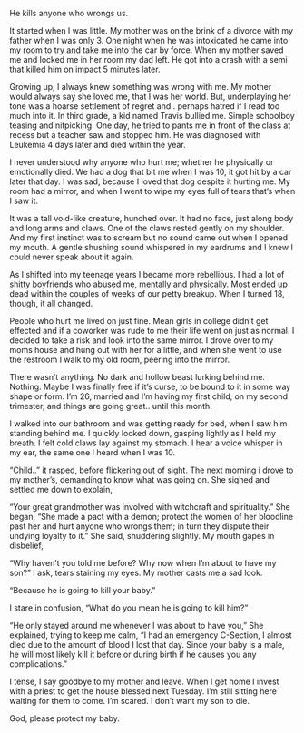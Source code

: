 He kills anyone who wrongs us.

It started when I was little. My mother was on the brink of a divorce with my father when I was only 3. One night when he was intoxicated he came into my room to try and take me into the car by force. When my mother saved me and locked me in her room my dad left. He got into a crash with a semi that killed him on impact 5 minutes later.

Growing up, I always knew something was wrong with me. My mother would always say she loved me, that I was her world. But, underplaying her tone was a hoarse settlement of regret and.. perhaps hatred if I read too much into it. In third grade, a kid named Travis bullied me. Simple schoolboy teasing and nitpicking. One day, he tried to pants me in front of the class at recess but a teacher saw and stopped him. He was diagnosed with Leukemia 4 days later and died within the year.

I never understood why anyone who hurt me; whether he physically or emotionally died. We had a dog that bit me when I was 10, it got hit by a car later that day. I was sad, because I loved that dog despite it hurting me. My room had a mirror, and when I went to wipe my eyes full of tears that’s when I saw it. 

It was a tall void-like creature, hunched over. It had no face, just along body and long arms and claws. One of the claws rested gently on my shoulder. And my first instinct was to scream but no sound came out when I opened my mouth. A gentle shushing sound whispered in my eardrums and I knew I could never speak about it again.

As I shifted into my teenage years I became more rebellious. I had a lot of shitty boyfriends who abused me, mentally and physically. Most ended up dead within the couples of weeks of our petty breakup. When I turned 18, though, it all changed.

People who hurt me lived on just fine. Mean girls in college didn’t get effected and if a coworker was rude to me their life went on just as normal. I decided to take a risk and look into the same mirror. I drove over to my moms house and hung out with her for a little, and when she went to use the restroom I walk to my old room, peering into the mirror.

There wasn’t anything. No dark and hollow beast lurking behind me. Nothing. Maybe I was finally free if it’s curse, to be bound to it in some way shape or form. I’m 26, married and I’m having my first child, on my second trimester, and things are going great.. until this month.

I walked into our bathroom and was getting ready for bed, when I saw him standing behind me. I quickly looked down, gasping lightly as I held my breath. I felt cold claws lay against my stomach. I hear a voice whisper in my ear, the same one I heard when I was 10.

“Child..” it rasped, before flickering out of sight. The next morning i drove to my mother’s, demanding to know what was going on. She sighed and settled me down to explain,

“Your great grandmother was involved with witchcraft and spirituality.” She began, “She made a pact with a demon; protect the women of her bloodline past her and hurt anyone who wrongs them; in turn they dispute their undying loyalty to it.” She said, shuddering slightly. My mouth gapes in disbelief, 

“Why haven’t you told me before? Why now when I’m about to have my son?” I ask, tears staining my eyes. My mother casts me a sad look.

“Because he is going to kill your baby.”

I stare in confusion, “What do you mean he is going to kill him?”

“He only stayed around me whenever I was about to have you,” She explained, trying to keep me calm, “I had an emergency C-Section, I almost died due to the amount of blood I lost that day. Since your baby is a male, he will most likely kill it before or during birth if he causes you any complications.” 

I tense, I say goodbye to my mother and leave. When I get home I invest with a priest to get the house blessed next Tuesday. I’m still sitting here waiting for them to come. I’m scared. I don’t want my son to die.

God, please protect my baby.